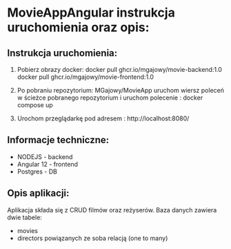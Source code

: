 # MovieAppAngular instrukcja uruchomienia oraz opis:

## Instrukcja uruchomienia:

1. Pobierz obrazy docker: 
docker pull ghcr.io/mgajowy/movie-backend:1.0
docker pull ghcr.io/mgajowy/movie-frontend:1.0

2. Po pobraniu repozytorium: MGajowy/MovieApp uruchom wiersz poleceń w ścieżce pobranego repozytorium 
    i uruchom polecenie : docker compose up

3. Urochom przeglądarkę pod adresem : 
    http://localhost:8080/

## Informacje techniczne: 

- NODEJS - backend
- Angular 12 - frontend
- Postgres - DB

## Opis aplikacji:

Aplikacja składa się z CRUD filmów oraz reżyserów. Baza danych zawiera dwie tabele: 
- movies
- directors
powiązanych ze soba relacją (one to many)



